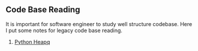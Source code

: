 ## Code Base Reading 
It is important for software engineer to study well structure codebase. Here I put some notes for legacy code base reading.

1. [Python Heapq](python_heapq.md)
